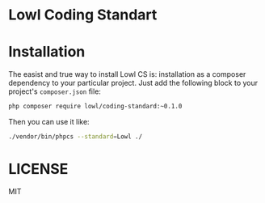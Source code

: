 Lowl Coding Standart
====================

# Installation

The easist and true way to install Lowl CS is: installation as a composer dependency to your particular project.
Just add the following block to your project's `composer.json` file:

```bash
php composer require lowl/coding-standard:~0.1.0
```

Then you can use it like:

```bash
./vendor/bin/phpcs --standard=Lowl ./
```

# LICENSE

MIT

